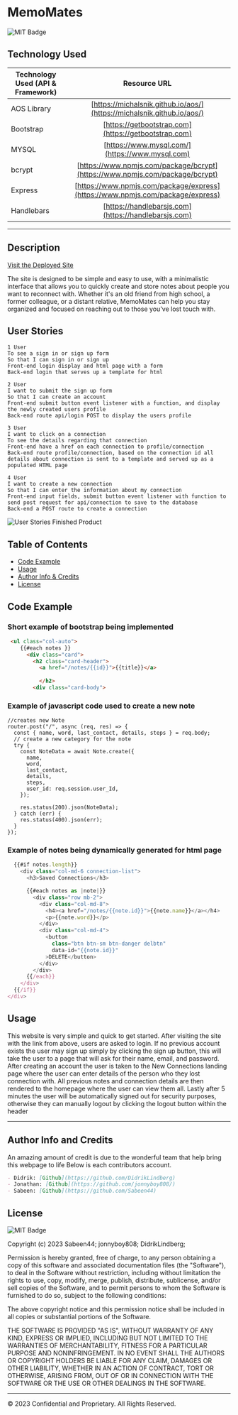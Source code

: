 # MemoMates

![MIT Badge](https://img.shields.io/badge/license-MIT-green)

## Technology Used 

| Technology Used (API & Framework)         | Resource URL           | 
| ------------- |:-------------:| 
| AOS Library   | [https://michalsnik.github.io/aos/](https://michalsnik.github.io/aos/) | 
| Bootstrap     | [https://getbootstrap.com](https://getbootstrap.com)  |   
| MYSQL | [https://www.mysql.com/](https://www.mysql.com)     |
| bcrypt   | [https://www.npmjs.com/package/bcrypt](https://www.npmjs.com/package/bcrypt)   |
| Express   | [https://www.npmjs.com/package/express](https://www.npmjs.com/package/express)  |
| Handlebars  | [https://handlebarsjs.com](https://handlebarsjs.com)  |

---

## Description 

[Visit the Deployed Site](https://memomates.herokuapp.com/)

The site is designed to be simple and easy to use, with a minimalistic interface that allows you to quickly create and store notes about people you want to reconnect with. Whether it's an old friend from high school, a former colleague, or a distant relative, MemoMates can help you stay organized and focused on reaching out to those you've lost touch with. 

## User Stories
``` 
1 User
To see a sign in or sign up form
So that I can sign in or sign up
Front-end login display and html page with a form
Back-end login that serves up a template for html

2 User
I want to submit the sign up form
So that I can create an account
Front-end submit button event listener with a function, and display the newly created users profile
Back-end route api/login POST to display the users profile

3 User
I want to click on a connection
To see the details regarding that connection
Front-end have a href on each connection to profile/connection
Back-end route profile/connection, based on the connection id all details about connection is sent to a template and served up as a populated HTML page

4 User
I want to create a new connection
So that I can enter the information about my connection
Front-end input fields, submit button event listener with function to send post request for api/connection to save to the database
Back-end a POST route to create a connection
```

![User Stories Finished Product](/public/images/working-site.gif)


## Table of Contents

* [Code Example](#code-example)
* [Usage](#usage)
* [Author Info & Credits](#author-info-and-credits)
* [License](#license)


## Code Example


### Short example of bootstrap being implemented 
```html
 <ul class="col-auto">
    {{#each notes }}
      <div class="card">
        <h2 class="card-header">
          <a href="/notes/{{id}}">{{title}}</a>
          
          </h2>
        <div class="card-body">
```


### Example of javascript code used to create a new note
```JS
//creates new Note
router.post("/", async (req, res) => {
  const { name, word, last_contact, details, steps } = req.body;
  // create a new category for the note
  try {
    const NoteData = await Note.create({
      name,
      word,
      last_contact,
      details,
      steps,
      user_id: req.session.user_Id,
    });

    res.status(200).json(NoteData);
  } catch (err) {
    res.status(400).json(err);
  }
});                             
```

### Example of notes being dynamically generated for html page
``` js
  {{#if notes.length}}
    <div class="col-md-6 connection-list">
      <h3>Saved Connections</h3>

      {{#each notes as |note|}}
        <div class="row mb-2">
          <div class="col-md-8">
            <h4><a href="/notes/{{note.id}}">{{note.name}}</a></h4>
            <p>{{note.word}}</p>
          </div>
          <div class="col-md-4">
            <button
              class="btn btn-sm btn-danger delbtn"
              data-id="{{note.id}}"
            >DELETE</button>
          </div>
        </div>
      {{/each}}
    </div>
  {{/if}}
</div>
```



## Usage 

This website is very simple and quick to get started. After visiting the site with the link from above, users are asked to login. If no previous account exists the user may sign up simply by clicking the sign up button, this will take the user to a page that will ask for their name, email, and password. After creating an account the user is taken to the New Connections landing page where the user can enter details of the person who they lost connection with. All previous notes and connection details are then rendered to the homepage where the user can view them all. Lastly after 5 minutes the user will be automatically signed out for security purposes, otherwise they can manually logout by clicking the logout button within the header





---

## Author Info and Credits

An amazing amount of credit is due to the wonderful team that help bring this webpage to life
Below is each contributors account.

```md
- Didrik: [Github](https://github.com/DidrikLindberg)
- Jonathan: [Github](https://github.com/jonnyboy808/)
- Sabeen: [Github](https://github.com/Sabeen44)
```


## License

![MIT Badge](https://img.shields.io/badge/license-MIT-green)

Copyright (c) 2023 Sabeen44; jonnyboy808; DidrikLindberg;

Permission is hereby granted, free of charge, to any person obtaining a copy
of this software and associated documentation files (the "Software"), to deal
in the Software without restriction, including without limitation the rights
to use, copy, modify, merge, publish, distribute, sublicense, and/or sell
copies of the Software, and to permit persons to whom the Software is
furnished to do so, subject to the following conditions:

The above copyright notice and this permission notice shall be included in all
copies or substantial portions of the Software.

THE SOFTWARE IS PROVIDED "AS IS", WITHOUT WARRANTY OF ANY KIND, EXPRESS OR
IMPLIED, INCLUDING BUT NOT LIMITED TO THE WARRANTIES OF MERCHANTABILITY,
FITNESS FOR A PARTICULAR PURPOSE AND NONINFRINGEMENT. IN NO EVENT SHALL THE
AUTHORS OR COPYRIGHT HOLDERS BE LIABLE FOR ANY CLAIM, DAMAGES OR OTHER
LIABILITY, WHETHER IN AN ACTION OF CONTRACT, TORT OR OTHERWISE, ARISING FROM,
OUT OF OR IN CONNECTION WITH THE SOFTWARE OR THE USE OR OTHER DEALINGS IN THE
SOFTWARE.


---

© 2023 Confidential and Proprietary. All Rights Reserved.
